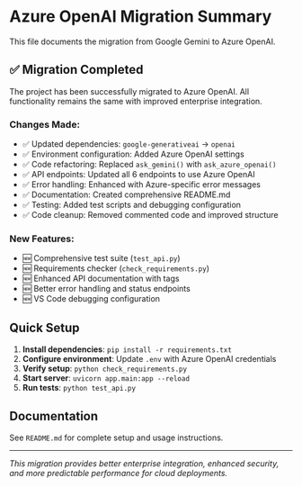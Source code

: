 # Azure OpenAI Migration Summary

This file documents the migration from Google Gemini to Azure OpenAI.

## ✅ Migration Completed

The project has been successfully migrated to Azure OpenAI. All functionality remains the same with improved enterprise integration.

### Changes Made:

- ✅ Updated dependencies: `google-generativeai` → `openai`
- ✅ Environment configuration: Added Azure OpenAI settings
- ✅ Code refactoring: Replaced `ask_gemini()` with `ask_azure_openai()`
- ✅ API endpoints: Updated all 6 endpoints to use Azure OpenAI
- ✅ Error handling: Enhanced with Azure-specific error messages
- ✅ Documentation: Created comprehensive README.md
- ✅ Testing: Added test scripts and debugging configuration
- ✅ Code cleanup: Removed commented code and improved structure

### New Features:

- 🆕 Comprehensive test suite (`test_api.py`)
- 🆕 Requirements checker (`check_requirements.py`)
- 🆕 Enhanced API documentation with tags
- 🆕 Better error handling and status endpoints
- 🆕 VS Code debugging configuration

## Quick Setup

1. **Install dependencies**: `pip install -r requirements.txt`
2. **Configure environment**: Update `.env` with Azure OpenAI credentials
3. **Verify setup**: `python check_requirements.py`
4. **Start server**: `uvicorn app.main:app --reload`
5. **Run tests**: `python test_api.py`

## Documentation

See `README.md` for complete setup and usage instructions.

---

_This migration provides better enterprise integration, enhanced security, and more predictable performance for cloud deployments._
